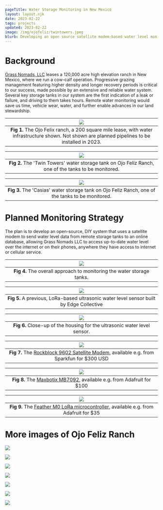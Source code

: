 ```yaml
---
pageTitle: Water Storage Monitoring in New Mexico 
layout: layout.njk
date: 2023-02-22
tags: projects
updated: 2023-02-22
image: /img/ojofeliz/twintowers.jpeg
blurb: Developing an open source satellite modem-based water level monitoring system with Grass Nomads LLC.  
---
```


# Background

[Grass Nomads, LLC](https://www.grassnomads.com/) leases a 120,000 acre high elevation ranch in New Mexico, where we run a cow-calf operation. Progressive grazing management featuring higher density and longer recovery periods is critical to our success, made possible by an extensive and reliable water system. Several key storage tanks in our system are the first indication of a leak or failure, and driving to them takes hours. Remote water monitoring would save us time, vehicle wear, water, and further enable advances in our land stewardship.


| [![](/img/ojofeliz/ofr_map.png)](/img/ojofeliz/ofr_map.png) |
|:--:|
|**Fig 1.** The Ojo Felix ranch, a 200 square mile lease, with water infrastructure shown. Not shown are planned pipelines to be installed in 2023.|

| [![](/img/ojofeliz/twintowers.jpeg)](/img/ojofeliz/twintowers.jpeg) |
|:--:|
|**Fig 2.** The 'Twin Towers' water storage tank on Ojo Feliz Ranch, one of the tanks to be monitored.|

| [![](/img/ojofeliz/casias.png)](/img/ojofeliz/casias.png) |
|:--:|
|**Fig 3.** The 'Casias' water storage tank on Ojo Feliz Ranch, one of the tanks to be monitored.|

# Planned Monitoring Strategy

The plan is to develop an open-source, DIY system that uses a satellite modem to send water level data from remote storage tanks to an online database, allowing Grass Nomads LLC to access up-to-date water level over the internet or on their phones, anywhere they have access to internet or cellular service.

| [![](/img/ojofeliz/floodsense.png)](/img/ojofeliz/floodsense.png) |
|:--:|
|**Fig 4.** The overall approach to monitoring the water storage tanks. |


| [![](/img/ojofeliz/chappy_proto.png)](/img/ojofeliz/chappy_proto.png) |
|:--:|
|**Fig 5.** A previous, LoRa-based ultrasonic water level sensor built by Edge Collective |

| [![](/img/ojofeliz/ultrasonic_housing.jpg)](/img/ojofeliz/ultrasonic_housing.jpg) |
|:--:|
|**Fig 6.** Close-up of the housing for the ultrasonic water level sensor. |


| [![](/img/ojofeliz/rockblock.jpg)](/img/ojofeliz/rockblock.jpg) |
|:--:|
|**Fig 7.** The [Rockblock 9602 Satellite Modem](https://www.sparkfun.com/products/13745), available e.g. from Sparkfun for $300 USD |


| [![](/img/ojofeliz/max7092.jpg)](/img/ojofeliz/max7092.jpg) |
|:--:|
|**Fig 8.** The [Maxbotix MB7092](https://www.adafruit.com/product/1137), available e.g. from Adafruit for $100 |

| [![](/img/ojofeliz/feather_m0.jpg)](/img/ojofeliz/feather_m0.jpg) |
|:--:|
|**Fig 9.** The [Feather M0 LoRa microcontroller](https://www.adafruit.com/product/3178), available e.g. from Adafruit for $35 |

# More images of Ojo Feliz Ranch

[![](/img/ojofeliz/ofr1.jpeg)](/img/ojofeliz/ofr1.jpeg)

[![](/img/ojofeliz/ofr3.jpeg)](/img/ojofeliz/ofr3.jpeg)

[![](/img/ojofeliz/ofr4.jpeg)](/img/ojofeliz/ofr4.jpeg)

[![](/img/ojofeliz/ofr5.jpeg)](/img/ojofeliz/ofr5.jpeg)

[![](/img/ojofeliz/ofr6.jpeg)](/img/ojofeliz/ofr6.jpeg)

[![](/img/ojofeliz/ofr7.jpeg)](/img/ojofeliz/ofr7.jpeg)

[![](/img/ojofeliz/ofr2.jpeg)](/img/ojofeliz/ofr2.jpeg)